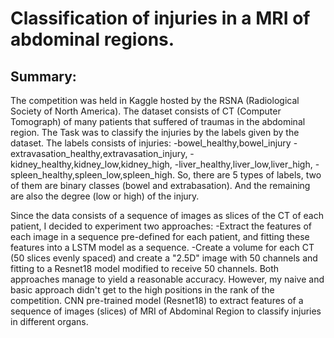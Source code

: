 # Classification of injuries in a MRI of abdominal regions.

## Summary:
The competition was held in Kaggle hosted by the RSNA (Radiological Society of North America). The dataset consists of CT (Computer Tomograph) of many patients that suffered of traumas in the abdominal region. The Task was to classify the injuries by the labels given by the dataset. 
The labels consists of injuries:
-bowel_healthy,bowel_injury
-extravasation_healthy,extravasation_injury,
-kidney_healthy,kidney_low,kidney_high,
-liver_healthy,liver_low,liver_high,
-spleen_healthy,spleen_low,spleen_high.
So, there are 5 types of labels, two of them are binary classes (bowel and extrabasation). And the remaining are also the degree (low or high) of the injury.

Since the data consists of a sequence of images as slices of the CT of each patient, I decided to experiment two approaches:
-Extract the features of each image in a sequence pre-defined for each patient, and fitting these features into a LSTM model as a sequence.
-Create a volume for each CT (50 slices evenly spaced) and create a "2.5D" image with 50 channels and fitting to a Resnet18 model modified to receive 50 channels.
Both approaches manage to yield a reasonable accuracy. However, my naive and basic approach didn't get to the high positions in the rank of the competition.
CNN pre-trained model (Resnet18) to extract features of a sequence of images (slices) of MRI of Abdominal Region to classify injuries in different organs.
